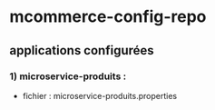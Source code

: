 # mcommerce-config-repo

## applications configurées
### 1) microservice-produits : 
*    fichier : microservice-produits.properties 
